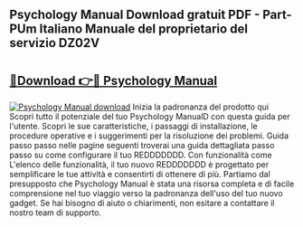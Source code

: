 ## Psychology Manual Download gratuit PDF - Part-PUm Italiano Manuale del proprietario del servizio DZ02V

# <h2><a href="http://dff8f3.blite.top/?on=Psychology+Manual">🔗Download 👉🔴 Psychology Manual</a></h2>

[![Psychology Manual download](https://i.imgur.com/lujVjoI.png)](http://dff8f3.blite.top/?on=Psychology+Manual)
Inizia la padronanza del prodotto qui Scopri tutto il potenziale del tuo Psychology ManualD con questa guida per l'utente. Scopri le sue caratteristiche, i passaggi di installazione, le procedure operative e i suggerimenti per la risoluzione dei problemi. Guida passo passo nelle pagine seguenti troverai una guida dettagliata passo passo su come configurare il tuo REDDDDDDD. Con funzionalità come L'elenco delle funzionalità, il tuo nuovo REDDDDDDD è progettato per semplificare le tue attività e consentirti di ottenere di più. Partiamo dal presupposto che Psychology Manual è stata una risorsa completa e di facile comprensione nel tuo viaggio verso la padronanza dell'uso del tuo nuovo gadget. Se hai bisogno di aiuto o chiarimenti, non esitare a contattare il nostro team di supporto.
